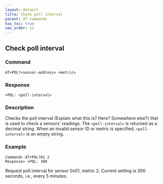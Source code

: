 ```yaml
---
layout: default
title: Check poll interval
parent: AT Commands
has_toc: true
nav_order: 12
---
```


## Check poll interval

### Command
```
AT+POL?<sensor-address> <metric>
```

### Response
```
+POL: <poll-interval>
```

### Description
Checks the poll interval (Explain what this is? Here? Somewhere else?) that is used to check a sensors’ readings. The `<poll-interval>` is returned as a decimal string. When an invalid sensor ID or metric is specified, `<poll-interval>` is an empty string.

### Example
```
Command> AT+POL?01 2
Response> +POL: 300
```
Request poll interval for sensor 0x01, metric 2. Current setting is 300 seconds, i.e., every 5 minutes.
